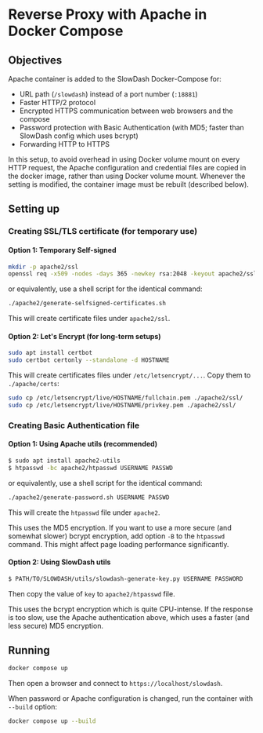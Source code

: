 
# Reverse Proxy with Apache in Docker Compose

## Objectives
Apache container is added to the SlowDash Docker-Compose for:

- URL path (`/slowdash`) instead of a port number (`:18881`)
- Faster HTTP/2 protocol
- Encrypted HTTPS communication between web browsers and the compose
- Password protection with Basic Authentication (with MD5; faster than SlowDash config which uses bcrypt)
- Forwarding HTTP to HTTPS

In this setup, to avoid overhead in using Docker volume mount on every HTTP request, the Apache configuration and credential files are copied in the docker image, rather than using Docker volume mount. Whenever the setting is modified, the container image must be rebuilt (described below).


## Setting up
### Creating SSL/TLS certificate (for temporary use)
#### Option 1: Temporary Self-signed
```bash
mkdir -p apache2/ssl
openssl req -x509 -nodes -days 365 -newkey rsa:2048 -keyout apache2/ssl/privkey.pem -out apache2/ssl/fullchain.pem -subj "/CN=localhost"
```

or equivalently, use a shell script for the identical command:
```bash
./apache2/generate-selfsigned-certificates.sh
```

This will create certificate files under `apache2/ssl`.

#### Option 2: Let's Encrypt (for long-term setups)
```bash
sudo apt install certbot 
sudo certbot certonly --standalone -d HOSTNAME
```
This will create certificates files under `/etc/letsencrypt/...`. Copy them to `./apache/certs`:
```bash
sudo cp /etc/letsencrypt/live/HOSTNAME/fullchain.pem ./apache2/ssl/
sudo cp /etc/letsencrypt/live/HOSTNAME/privkey.pem ./apache2/ssl/
```


### Creating Basic Authentication file

#### Option 1: Using Apache utils (recommended)
```bash
$ sudo apt install apache2-utils
$ htpasswd -bc apache2/htpasswd USERNAME PASSWD
```

or equivalently, use a shell script for the identical command:
```bash
./apache2/generate-password.sh USERNAME PASSWD
```

This will create the `htpasswd` file under `apache2`.

This uses the MD5 encryption. If you want to use a more secure (and somewhat slower) bcrypt encryption, add option `-B` to the `htpasswd` command. This might affect page loading performance significantly.

#### Option 2: Using SlowDash utils
```bash
$ PATH/TO/SLOWDASH/utils/slowdash-generate-key.py USERNAME PASSWORD
```

Then copy the value of `key` to `apache2/htpasswd` file.

This uses the bcrypt encryption which is quite CPU-intense. If the response is too slow, use the Apache authentication above, which uses a faster (and less secure) MD5 encryption.


## Running
```bash
docker compose up
```

Then open a browser and connect to `https://localhost/slowdash`.

When password or Apache configuration is changed, run the container with `--build` option:
```bash
docker compose up --build
```
